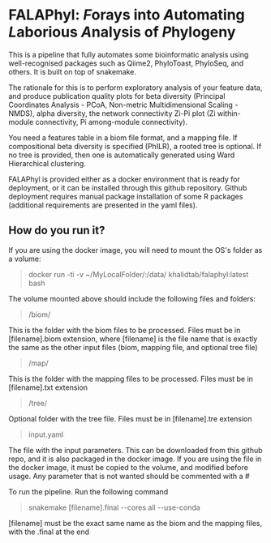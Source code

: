 # FALAPhyl: *F*orays into *A*utomating *L*aborious *A*nalysis of *P*hylogeny 
This is a pipeline that fully automates some bioinformatic analysis using well-recognised packages such as Qiime2, PhyloToast, PhyloSeq, and others. It is built on top of snakemake.

The rationale for this is to perform exploratory analysis of your feature data, and produce publication quality plots for beta diversity (Principal Coordinates Analysis - PCoA, Non-metric Multidimensional Scaling - NMDS), alpha diversity, the network connectivity Zi-Pi plot (Zi within-module connectivity, Pi among-module connectivity).

You need a features table in a biom file format, and a mapping file. If compositional beta diversity is specified (PhILR), a rooted tree is optional. If no tree is provided, then one is automatically generated using Ward Hierarchical clustering.

FALAPhyl is provided either as a docker environment that is ready for deployment, or it can be installed through this github repository. Github deployment requires manual package installation of some R packages (additional requirements are presented in the yaml files).

## How do you run it?
If you are using the docker image, you will need to mount the OS's folder as a volume:

> docker run -ti -v ~/MyLocalFolder/:/data/ khalidtab/falaphyl:latest bash

The volume mounted above should include the following files and folders:

> /biom/ 

This is the folder with the biom files to be processed. Files must be in [filename].biom extension, where [filename] is the file name that is exactly the same as the other input files (biom, mapping file, and optional tree file)
> /map/ 
 
This is the folder with the mapping files to be processed. Files must be in [filename].txt extension
> /tree/ 

Optional folder with the tree file. Files must be in [filename].tre extension

> input.yaml

The file with the input parameters. This can be downloaded from this github repo, and it is also packaged in the docker image. If you are using the file in the docker image, it must be copied to the volume, and modified before usage. Any parameter that is not wanted should be commented with a #

To run the pipeline. Run the following command
> snakemake [filename].final --cores all --use-conda

[filename] must be the exact same name as the biom and the mapping files, with the .final at the end
